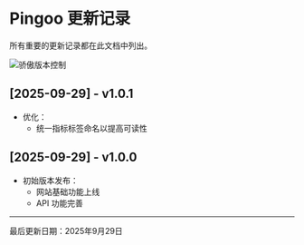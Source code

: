 # Pingoo 更新记录

所有重要的更新记录都在此文档中列出。

![骄傲版本控制](https://cdn.c2v2.com/imgur/KfG7NBr.png)

## [2025-09-29] - v1.0.1
- 优化：
  - 统一指标标签命名以提高可读性

## [2025-09-29] - v1.0.0
- 初始版本发布：
  - 网站基础功能上线
  - API 功能完善

---

最后更新日期：2025年9月29日